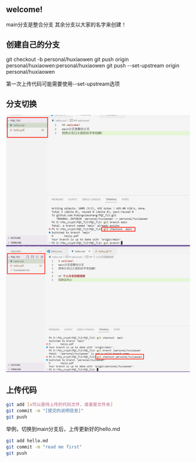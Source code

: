 ## welcome!
main分支是整合分支
其余分支以大家的名字来创建！

## 创建自己的分支
git checkout -b personal/huxiaowen
git push origin personal/huxiaowen:personal/huxiaowen
git push --set-upstream origin personal/huxiaowen 

第一次上传代码可能需要使用--set-upstream选项




## 分支切换
![切换到main分支，main分支下的代码会出现](1700362143879.png)
![切换到个人分支，个人分支下的代码会出现](1700362191900.png)

## 上传代码
``` bash
git add [x可以是待上传的代码文件，或者是文件夹]
git commit -m "[提交的说明信息]"
git push 
```
举例，切换到main分支后，上传更新好的hello.md
``` bash
git add hello.md
git commit -m "read me first"
git push
```